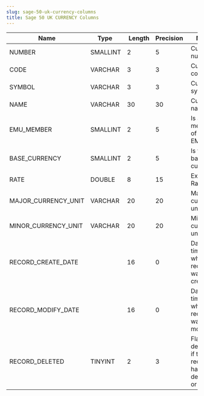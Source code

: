 ```yaml
---
slug: sage-50-uk-currency-columns
title: Sage 50 UK CURRENCY Columns
---
```

| Name | Type  |  Length | Precision  |  Notes  | Example |
| --- | --- | --- | --- | --- | --- |
| NUMBER | SMALLINT | 2 | 5 | Currency number | 1 |
| CODE | VARCHAR | 3 | 3 | Currency code | GBP |
| SYMBOL | VARCHAR | 3 | 3 | Currency symbol | £ |
| NAME | VARCHAR | 30 | 30 | Currency name | Pound Sterling |
| EMU_MEMBER | SMALLINT | 2 | 5 | Is a member of the EMU | 0 |
| BASE_CURRENCY | SMALLINT | 2 | 5 | Is the base currency | 1 |
| RATE | DOUBLE | 8 | 15 | Exchange Rate | 1 |
| MAJOR_CURRENCY_UNIT | VARCHAR | 20 | 20 | Major currency unit | pounds |
| MINOR_CURRENCY_UNIT | VARCHAR | 20 | 20 | Minor currency unit | pence |
| RECORD_CREATE_DATE |  | 16 | 0 | Date and time when the record was created. | 27/04/2010 17:16:57 |
| RECORD_MODIFY_DATE |  | 16 | 0 | Date and time when the record was modified. | 04/08/2017 14:18:52 |
| RECORD_DELETED | TINYINT | 2 | 3 | Flag denoting if the record has been deleted or not. | 0 |
